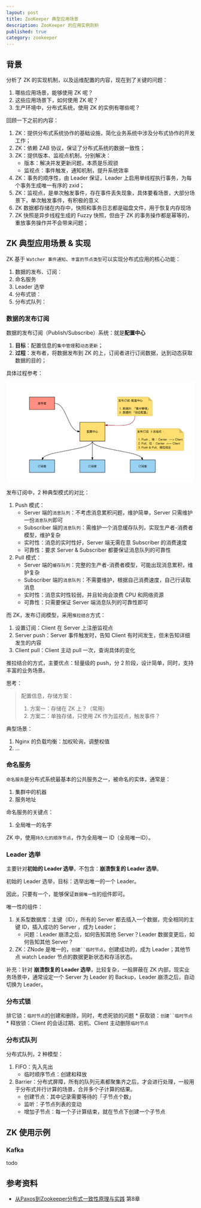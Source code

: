```yaml
---
layout: post
title: ZooKeeper 典型应用场景
description: ZooKeeper 的应用实例剖析
published: true
category: zookeeper
---
```


## 背景

分析了 ZK 的实现机制，以及运维配置的内容，现在到了关键的问题：

1. 哪些应用场景，能够使用 ZK 呢？
2. 这些应用场景下，如何使用 ZK 呢？
3. 生产环境中，分布式系统，使用 ZK 的实例有哪些呢？

回顾一下之前的内容：

1. ZK：提供分布式系统协作的基础设施，简化业务系统中涉及分布式协作的开发工作；
2. ZK：依赖 ZAB 协议，保证了分布式系统的数据一致性；
3. ZK：提供版本、监视点机制，分别解决：
	* 版本：解决并发更新问题，本质是乐观锁
	* 监视点：事件触发，通知机制，提升系统效率
4. ZK：事务的顺序性，由 Leader 保证，Leader 上启用单线程执行事务，为每个事务生成唯一有序的 zxid；
5. ZK：监视点，是单次触发事件，存在事件丢失现象，具体要看场景，大部分场景下，单次触发事件，有积极的意义
6. ZK 数据都存储在内存中，快照和事务日志都是磁盘文件，用于恢复内存现场
7. ZK 快照是异步线程生成的 Fuzzy 快照，但由于 ZK 的事务操作都是幂等的，重放事务操作并不会带来问题；

## ZK 典型应用场景 & 实现

ZK 基于 `Watcher 事件通知`、`丰富的节点类型`可以实现分布式应用的核心功能：

1. 数据的发布、订阅：
3. 命名服务
6. Leader 选举
7. 分布式锁：
8. 分布式队列：

### 数据的发布订阅

数据的发布订阅（Publish/Subscribe）系统：就是**配置中心**

1. **目标**：配置信息的`集中管理`和`动态更新`；
2. **过程**：发布者，将数据发布到 ZK 的上，订阅者进行订阅数据，达到动态获取数据的目的；

具体过程参考：

![](/images/zookeeper/zk-application-pub-sub.png)

发布订阅中，2 种典型模式的对比：

1. Push 模式：
	* Server 端的`消息队列`：不考虑消息累积问题，维护简单，Server 只需维护一份`消息队列`即可
	* Subscriber 端的`消息队列`：需维护一个消息缓存队列，实现生产者-消费者模型，维护复杂
	* 实时性：消息的实时性好，Server 端无需在意 Subscriber 的消费速度
	* 可靠性：要求 Server & Subscriber 都要保证消息队列的可靠性
2. Pull 模式：
	* Server 端的`缓存队列`：完整的生产者-消费者模型，可能出现消息累积，维护复杂
	* Subscriber 端的`消息队列`：不需要维护，根据自己消费速度，自己行读取消息
	* 实时性：消息实时性较弱，并且轮询会浪费 CPU 和网络资源
	* 可靠性：只需要保证 Server 端消息队列的可靠性即可

而 ZK，发布订阅模型，采用`推拉结合`方式：

1. 设置订阅：Client 在 Server 上注册监视点
2. Server push：Server 事件触发时，告知 Client 有时间发生，但未告知详细发生的内容
3. Client pull：Client 主动 pull 一次，查询具体的变化

推拉结合的方式，主要优点：轻量级的 push，分 2 阶段，设计简单，同时，支持丰富的业务场景。

思考：

> 配置信息，存储方案：
> 
> 1. 方案一：存储在 ZK 上？（常用）
> 2. 方案二：单独存储，只使用 ZK 作为监视点，触发事件？ 

典型场景：

1. Nginx 的负载均衡：加权轮询，调整权值
2. ...


### 命名服务

`命名服务`是分布式系统最基本的公共服务之一，被命名的实体，通常是：

1. 集群中的机器
2. 服务地址

命名服务的关键点：

1. 全局唯一的名字

ZK 中，使用`持久化的顺序节点`，作为全局唯一 ID（全局唯一ID）。

### Leader 选举

主要针对**初始的 Leader 选举**，不包含：**崩溃恢复的 Leader 选举**。

初始的 Leader 选举，目标：选举出唯一的一个 Leader。

因此，只要有一个，能够保证`数据唯一性`的组件即可。

唯一性的组件：

1. 关系型数据库：主键（ID），所有的 Server 都去插入一个数据，完全相同的主键 ID，插入成功的 Server ，成为 Leader；
	* 问题：Leader 崩溃之后，如何告知其他 Server？Leader 数据变更后，如何告知其他 Server？
2. ZK：ZNode 是唯一的，`创建``临时节点`，创建成功的，成为 Leader；其他节点 watch Leader 节点的数据更新状态和存活状态。

补充：针对 **崩溃恢复的 Leader 选举**，比较复杂，一般屏蔽在 ZK 内部，现实业务场景中，通常设定一个 Server 为 Leader 的 Backup，Leader 崩溃之后，自动切换为 Leader。


### 分布式锁

排它锁：`临时节点`的创建和删除，同时，考虑死锁的问题
	* 获取锁：`创建``临时节点`
	* 释放锁：Client 的会话过期、宕机、Client 主动删除`临时节点`

### 分布式队列

分布式队列，2 种模型：

1. FIFO：先入先出
	* 临时顺序节点：创建和释放
2. Barrier：分布式屏障，所有的队列元素都聚集齐之后，才会进行处理，一般用于分布式并行计算的场景，合并多个子计算的结果。
	* 创建节点：其中记录需要等待的「子节点个数」
	* 监听：子节点列表的变动
	* 增加子节点：每一个子计算结束，就在节点下创建一个子节点


## ZK 使用示例

### Kafka

todo





## 参考资料

* [从Paxos到Zookeeper分布式一致性原理与实践] 第8章








[NingG]:    http://ningg.github.com  "NingG"
[从Paxos到Zookeeper分布式一致性原理与实践]:	https://book.douban.com/subject/26292004/
[ZooKeeper-Distributed Process Coordination]:    http://shop.oreilly.com/product/0636920028901.do
[ZooKeeper Administrator's Guide-A Guide to Deployment and Administration]:	http://zookeeper.apache.org/doc/trunk/zookeeperAdmin.html
[TaoKeeper]:	https://github.com/alibaba/taokeeper	"ZooKeeper-Monitor"








